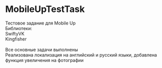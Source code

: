 # MobileUpTestTask

Тестовое задание для Mobile Up <br>
Библиотеки: <br>
SwiftyVK <br>
Kingfisher <br>
<br>
Все основные задачи выполнены <br>
Реализована локализация на английский и русский языки, добавлена функция увеличения на фотографии <br>
